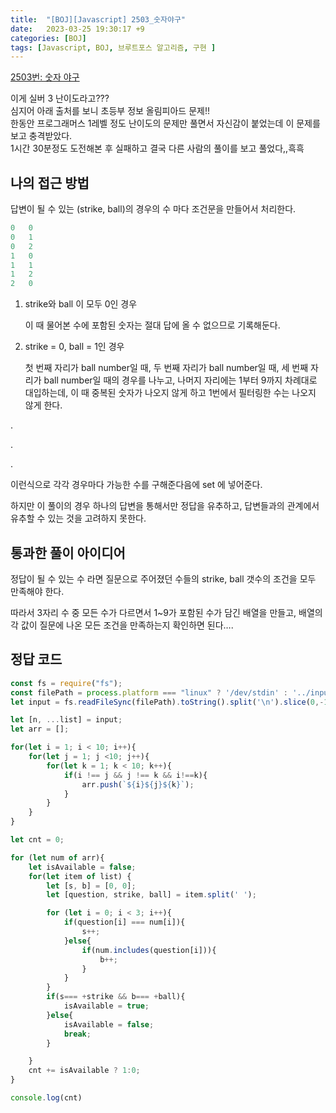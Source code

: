 ```yaml
---
title:  "[BOJ][Javascript] 2503_숫자야구"
date:   2023-03-25 19:30:17 +9
categories: [BOJ]
tags: [Javascript, BOJ, 브루트포스 알고리즘, 구현 ]
---
```


[2503번: 숫자 야구](https://www.acmicpc.net/problem/2503)

이게 실버 3 난이도라고???  
심지어 아래 출처를 보니 초등부 정보 올림피아드 문제!!  
한동안 프로그래머스 1레벨 정도 난이도의 문제만 풀면서 자신감이 붙었는데 이 문제를 보고 충격받았다.  
1시간 30분정도 도전해본 후 실패하고 결국 다른 사람의 풀이를 보고 풀었다,,흑흑  

## 나의 접근 방법

답변이 될 수 있는 (strike, ball)의 경우의 수 마다 조건문을 만들어서 처리한다.

```jsx
0   0
0   1
0   2
1   0
1   1
1   2
2   0
```

1. strike와 ball 이 모두 0인 경우

   이 때 물어본 수에 포함된 숫자는 절대 답에 올 수 없으므로 기록해둔다.

2. strike = 0, ball = 1인 경우

   첫 번째 자리가 ball number일 때, 두 번째 자리가 ball number일 때, 세 번째 자리가 ball number일 때의 경우를 나누고, 나머지 자리에는 1부터 9까지 차례대로 대입하는데, 이 때 중복된 숫자가 나오지 않게 하고 1번에서 필터링한 수는 나오지 않게 한다.


.

.

.

이런식으로 각각 경우마다 가능한 수를 구해준다음에 set 에 넣어준다.

하지만 이 풀이의 경우 하나의 답변을 통해서만 정답을 유추하고, 답변들과의 관계에서 유추할 수 있는 것을 고려하지 못한다.

## 통과한 풀이 아이디어

정답이 될 수 있는 수 라면 질문으로 주어졌던 수들의 strike, ball 갯수의 조건을 모두 만족해야 한다.

따라서 3자리 수 중 모든 수가 다르면서 1~9가 포함된 수가 담긴 배열을 만들고, 배열의 각 값이 질문에 나온 모든 조건을 만족하는지 확인하면 된다….

## 정답 코드

```jsx
const fs = require("fs");
const filePath = process.platform === "linux" ? '/dev/stdin' : '../input.txt';
let input = fs.readFileSync(filePath).toString().split('\n').slice(0,-1);

let [n, ...list] = input;
let arr = [];

for(let i = 1; i < 10; i++){
    for(let j = 1; j <10; j++){
        for(let k = 1; k < 10; k++){
            if(i !== j && j !== k && i!==k){
                arr.push(`${i}${j}${k}`);
            }
        }
    }
}

let cnt = 0;

for (let num of arr){
    let isAvailable = false;
    for(let item of list) {
        let [s, b] = [0, 0];
        let [question, strike, ball] = item.split(' ');

        for (let i = 0; i < 3; i++){
            if(question[i] === num[i]){
                s++;
            }else{
                if(num.includes(question[i])){
                    b++;
                }
            }
        }
        if(s=== +strike && b=== +ball){
            isAvailable = true;
        }else{
            isAvailable = false;
            break;
        }

    }
    cnt += isAvailable ? 1:0;
}

console.log(cnt)
```
